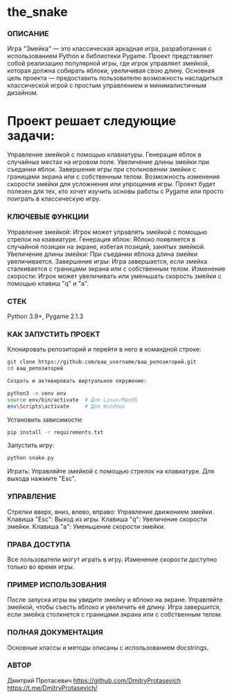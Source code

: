 # the_snake

### ОПИСАНИЕ
Игра "Змейка" — это классическая аркадная игра, разработанная с использованием Python и библиотеки Pygame. Проект представляет собой реализацию популярной игры, где игрок управляет змейкой, которая должна собирать яблоки, увеличивая свою длину. Основная цель проекта — предоставить пользователю возможность насладиться классической игрой с простым управлением и минималистичным дизайном.

# Проект решает следующие задачи:

Управление змейкой с помощью клавиатуры.
Генерация яблок в случайных местах на игровом поле.
Увеличение длины змейки при съедании яблок.
Завершение игры при столкновении змейки с границами экрана или с собственным телом.
Возможность изменения скорости змейки для усложнения или упрощения игры.
Проект будет полезен для тех, кто хочет изучить основы работы с Pygame или просто поиграть в классическую игру.

### КЛЮЧЕВЫЕ ФУНКЦИИ
Управление змейкой: Игрок может управлять змейкой с помощью стрелок на клавиатуре.
Генерация яблок: Яблоко появляется в случайной позиции на экране, избегая позиций, занятых змейкой.
Увеличение длины змейки: При съедании яблока длина змейки увеличивается.
Завершение игры: Игра завершается, если змейка сталкивается с границами экрана или с собственным телом.
Изменение скорости: Игрок может увеличивать или уменьшать скорость змейки с помощью клавиш "q" и "a".

### СТЕК
Python 3.9+,
Pygame 2.1.3

### КАК ЗАПУСТИТЬ ПРОЕКТ
Клонировать репозиторий и перейти в него в командной строке:

```bash
git clone https://github.com/ваш_username/ваш_репозиторий.git
cd ваш_репозиторий
```
```bash
Создать и активировать виртуальное окружение:
```
```bash
python3 -m venv env
source env/bin/activate  # Для Linux/MacOS
env\Scripts\activate     # Для Windows
```
Установить зависимости:
```bash
pip install -r requirements.txt
```
Запустить игру:
```bash
python snake.py
```
Играть: Управляйте змейкой с помощью стрелок на клавиатуре. Для выхода нажмите "Esc".

### УПРАВЛЕНИЕ
Стрелки вверх, вниз, влево, вправо: Управление движением змейки.
Клавиша "Esc": Выход из игры.
Клавиша "q": Увеличение скорости змейки.
Клавиша "a": Уменьшение скорости змейки.

### ПРАВА ДОСТУПА
Все пользователи могут играть в игру.
Изменение скорости доступно только во время игры.

### ПРИМЕР ИСПОЛЬЗОВАНИЯ
После запуска игры вы увидите змейку и яблоко на экране. Управляйте змейкой, чтобы съесть яблоко и увеличить её длину. Игра завершится, если змейка столкнется с границами экрана или с собственным телом.

### ПОЛНАЯ ДОКУМЕНТАЦИЯ
Основные классы и методы описаны с использованием docstrings.

### АВТОР
Дмитрий Протасевич 
https://github.com/DmitryProtasevich
https://t.me/DmitryProtasevich/
